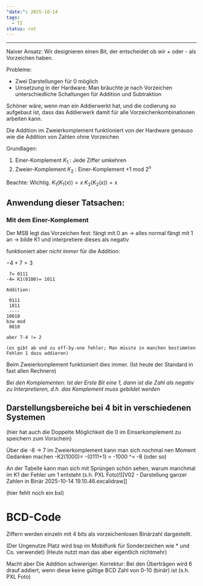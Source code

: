 ```yaml
---
"date:": 2025-10-14
tags:
  - TI
status: rot
---
```

---

Naiver Ansatz: Wir designieren einen Bit, der entscheidet ob wir + oder - als Vorzeichen haben.

Probleme:
- Zwei Darstellungen für 0 möglich
- Umsetzung in der Hardware: Man bräuchte je nach Vorzeichen unterschiedliche Schaltungen für Addition und Subtraktion

Schöner wäre, wenn man ein Addierwerkt hat, und die codierung so aufgebaut ist, dass das Addierwerk damit für alle Vorzeichenkombinationen arbeiten kann.

Die Addition im Zweierkomplement funktioniert von der Hardware genauso wie die Addition von Zahlen ohne Vorzeichen

Grundlagen:
1. Einer-Komplement $K_{1}$ : Jede Ziffer umkehren
2. Zweier-Komplement $K_{2}$ : Einer-Komplement $+1\text{ mod }2^{n}$ 

Beachte: Wichtig.
	$K_{1}(K_{1}(x))=x$
	$K_{2}(K_{2}(x))= x$

## Anwendung dieser Tatsachen:

### Mit dem Einer-Komplement
Der MSB legt das Vorzeichen fest:
fängt mit 0 an -> alles normal
fängt mit 1 an -> bilde K1 und interpretiere dieses als negativ

funktioniert aber *nicht immer* für die Addition:


$-4+7=3$

```
 7= 0111
-4= K1(0100)= 1011

Addition:

 0111
 1011
 ---- 
10010
bzw mod
 0010
 
aber 7-4 != 2

(es gibt ab und zu off-by-one fehler; Man müsste in manchen bestimmten Fehlen 1 dazu addieren)
```


Beim Zweierkomplement funktioniert dies immer.
(Ist heute der Standard in fast allen Rechnern)



*Bei den Komplementen: Ist der Erste Bit eine 1, dann ist die Zahl als negativ zu Interpretieren, d.h. das Komplement muss gebildet werden*


## Darstellungsbereiche bei 4 bit in verschiedenen Systemen

(hier hat auch die Doppelte Möglichkeit die 0 im Einserkomplement zu speichern zum Vorschein)

Über die -8 -> 7 im Zweierkomplement kann man sich nochmal nen Moment Gedanken machen
-K2(1000)= -(0111+1) = -1000 ^= -8  (oder so)


An der Tabelle kann man sich mit Sprüngen schön sehen, warum manchmal im K1 der Fehler um 1 entsteht (s.h. PXL Foto)![[V02 - Darstellung ganzer Zahlen in Binär 2025-10-14 19.10.46.excalidraw]]

(hier fehlt noch ein bsl)



# BCD-Code

Ziffern werden einzeln mit 4 bits als vorzeichenlosen Binärzahl dargestellt.

(Der Ungenutze Platz wird bsp im Mobilfunk für Sonderzeichen wie * und Co. verwendet)
(Heute nutzt man das aber eigentlich nichtmehr)

Macht aber Die Addition schwieriger.
Korrektur: Bei den Überträgen wird 6 drauf addiert, wenn diese keine gültige BCD Zahl von 0-10 (binär) ist (s.h. PXL Foto)




